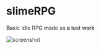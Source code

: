 # slimeRPG
Basic Idle RPG made as a test work

![screenshot](https://raw.githubusercontent.com/UghZan/slimeRPG/demo.png)
